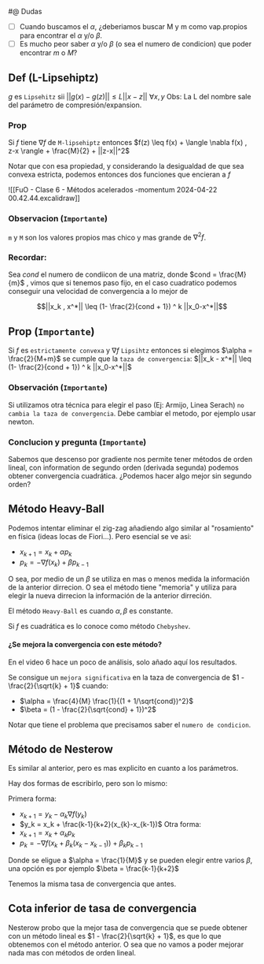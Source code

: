 #@ Dudas
-[ ] Cuando buscamos el $\alpha$, ¿deberiamos buscar M y m como vap.propios para encontrar el $\alpha$ y/o $\beta$. 
-[ ] Es mucho peor saber $\alpha$ y/o $\beta$ (o sea el numero de condicion) que poder encontrar $m$ o $M$?

## Def (L-Lipsehiptz)

$g$ es `Lipsehitz` sii $|| g(x) - g(z) || \leq L ||x-z||$  $\forall x,y$
Obs: La L del nombre sale del parámetro de compresión/expansion.

### Prop
Si $f$ tiene $\nabla f$ de `M-lipsehiptz` entonces $f(z) \leq f(x) + \langle \nabla f(x) , z-x \rangle + \frac{M}{2} + ||z-x||^2$ 

Notar que con esa propiedad, y considerando la desigualdad de que sea convexa estricta, podemos entonces dos funciones que encieran a $f$


![[FuO - Clase 6 - Métodos acelerados -momentum 2024-04-22 00.42.44.excalidraw]]

### Observacion (`Importante`)
`m` y `M` son los valores propios mas chico y mas grande de $\nabla^2 f$.


### Recordar:
Sea $cond$ el numero de condiicon de una matriz, donde $cond = \frac{M}{m}$ , vimos que si tenemos paso fijo, en el caso cuadratico podemos conseguir una velocidad de convergencia a lo mejor de 

$$||x_k , x^*|| \leq (1- \frac{2}{cond + 1}) ^ k ||x_0-x^*||$$

## Prop (`Importante`)
Si $f$ es `estrictamente convexa` y $\nabla f$ `Lipsihtz` entonces si elegimos $\alpha = \frac{2}{M+m}$ se cumple que la `taza de convergencia`: $||x_k - x^*|| \leq (1- \frac{2}{cond + 1}) ^ k ||x_0-x^*||$

### Observación (`Importante`)
Si utilizamos otra técnica para elegir el paso (Ej: Armijo, Linea Serach) `no cambia la taza de convergencia`. Debe cambiar el metodo, por ejemplo usar newton.

### Conclucion y pregunta (`Importante`)
Sabemos que descenso por gradiente nos permite tener métodos de orden lineal, con information de segundo orden (derivada segunda) podemos obtener convergencia cuadrática. ¿Podemos hacer algo mejor sin segundo orden?



## Método Heavy-Ball

Podemos intentar eliminar el zig-zag añadiendo algo similar al "rosamiento" en física (ideas locas de Fiori...). Pero esencial se ve asi:

- $x_{k+1} = x_k + \alpha p_k$
- $p_k = - \nabla f(x_k) + \beta p_{k-1}$  

O sea, por medio de un $\beta$ se utiliza en mas o menos medida la información de la anterior dirrecion. O sea el método tiene "memoria" y utiliza para elegir la nueva dirrecion la información de la anterior dirreción.

El método `Heavy-Ball` es cuando $\alpha, \beta$ es constante.

Si $f$ es cuadrática es lo conoce como método `Chebyshev`. 


#### ¿Se mejora la convergencia con este método?


En el video 6 hace un poco de análisis, solo añado aquí los resultados. 

Se consigue un `mejora significativa` en la taza de convergencia de $1 - \frac{2}{\sqrt{k} + 1}$ cuando:
- $\alpha = \frac{4}{M} \frac{1}{(1 + 1/\sqrt{cond})^2}$ 
- $\beta = (1 - \frac{2}{\sqrt{cond} + 1})^2$  


Notar que tiene el problema que precisamos saber el `numero de condicion`.


## Método de Nesterow

Es similar al anterior, pero es mas explicito  en cuanto a los parámetros.

Hay dos formas de escribirlo, pero son lo mismo:

Primera forma:
- $x_{k+1} = y_{k} - \alpha_{k} \nabla f(y_k)$ 
- $y_k = x_k + \frac{k-1}{k+2}(x_{k}-x_{k-1})$ 
Otra forma:
- $x_{k+1} = x_k + \alpha_{k} p_k$
- $p_k =  -\nabla f(x_k + \beta_k (x_k - x_{k-1})) + \beta_k p_{k-1}$ 

Donde se eligue a $\alpha = \frac{1}{M}$ y se pueden elegir entre varios $\beta$, una opción es por ejemplo $\beta = \frac{k-1}{k+2}$ 

Tenemos la misma tasa de convergencia que antes.

## Cota inferior de tasa de convergencia
Nesterow probo que la mejor tasa de convergencia que se puede obtener con un método lineal es $1 - \frac{2}{\sqrt{k} + 1}$, es que lo que obtenemos con el método anterior. O sea que no vamos a poder mejorar nada mas con métodos de orden lineal.